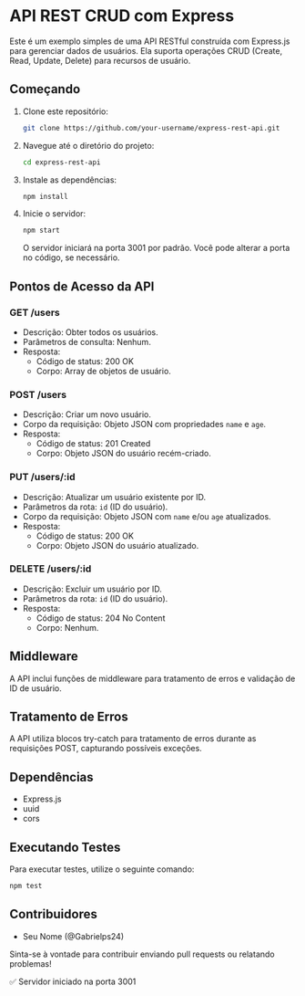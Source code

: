 # API REST CRUD com Express

Este é um exemplo simples de uma API RESTful construída com Express.js para gerenciar dados de usuários. Ela suporta operações CRUD (Create, Read, Update, Delete) para recursos de usuário.

## Começando

1. Clone este repositório:

   ```bash
   git clone https://github.com/your-username/express-rest-api.git
   ```

2. Navegue até o diretório do projeto:

   ```bash
   cd express-rest-api
   ```

3. Instale as dependências:

   ```bash
   npm install
   ```

4. Inicie o servidor:

   ```bash
   npm start
   ```

   O servidor iniciará na porta 3001 por padrão. Você pode alterar a porta no código, se necessário.

## Pontos de Acesso da API

### GET /users

- Descrição: Obter todos os usuários.
- Parâmetros de consulta: Nenhum.
- Resposta:
  - Código de status: 200 OK
  - Corpo: Array de objetos de usuário.

### POST /users

- Descrição: Criar um novo usuário.
- Corpo da requisição: Objeto JSON com propriedades `name` e `age`.
- Resposta:
  - Código de status: 201 Created
  - Corpo: Objeto JSON do usuário recém-criado.

### PUT /users/:id

- Descrição: Atualizar um usuário existente por ID.
- Parâmetros da rota: `id` (ID do usuário).
- Corpo da requisição: Objeto JSON com `name` e/ou `age` atualizados.
- Resposta:
  - Código de status: 200 OK
  - Corpo: Objeto JSON do usuário atualizado.

### DELETE /users/:id

- Descrição: Excluir um usuário por ID.
- Parâmetros da rota: `id` (ID do usuário).
- Resposta:
  - Código de status: 204 No Content
  - Corpo: Nenhum.

## Middleware

A API inclui funções de middleware para tratamento de erros e validação de ID de usuário.

## Tratamento de Erros

A API utiliza blocos try-catch para tratamento de erros durante as requisições POST, capturando possíveis exceções.

## Dependências

- Express.js
- uuid
- cors

## Executando Testes

Para executar testes, utilize o seguinte comando:

```bash
npm test
```

## Contribuidores

- Seu Nome (@Gabrielps24)


Sinta-se à vontade para contribuir enviando pull requests ou relatando problemas!

✅ Servidor iniciado na porta 3001
